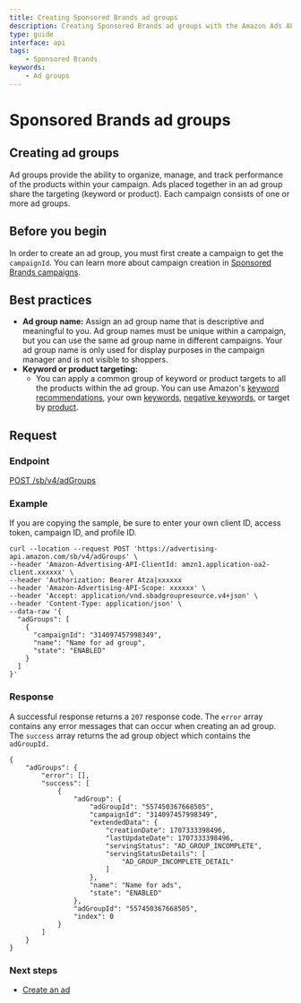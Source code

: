 ```yaml
---
title: Creating Sponsored Brands ad groups
description: Creating Sponsored Brands ad groups with the Amazon Ads API
type: guide
interface: api 
tags:
    - Sponsored Brands
keywords:
    - Ad groups
---
```


# Sponsored Brands ad groups

## Creating ad groups

Ad groups provide the ability to organize, manage, and track performance of the products within your campaign.
Ads placed together in an ad group share the targeting (keyword or product). Each campaign consists of one or more ad groups.


## Before you begin

In order to create an ad group, you must first create a campaign to get the `campaignId`. You can learn more about campaign creation in [Sponsored Brands campaigns](guides/sponsored-brands/campaigns/get-started-with-campaigns).


## Best practices


* **Ad group name:** Assign an ad group name that is descriptive and meaningful to you. Ad group names must be unique within a campaign, but you can use the same ad group name in different campaigns. Your ad group name is only used for display purposes in the campaign manager and is not visible to shoppers.
* **Keyword or product targeting:**
    * You can apply a common group of keyword or product targets to all the products within the ad group. You can use Amazon's [keyword recommendations](sponsored-brands/3-0/openapi#tag/Keyword-Recommendations/operation/getKeywordRecommendations), your own [keywords](guides/sponsored-brands/targeting/keyword-targeting), [negative keywords](guides/sponsored-brands/targeting/negative-keyword-targeting), or target by [product](guides/sponsored-brands/targeting/product-targeting).


## Request

### Endpoint

[POST /sb/v4/adGroups](sponsored-brands/3-0/openapi/prod#tag/Ad-groups/operation/CreateSponsoredBrandsAdGroups)

### Example

If you are copying the sample, be sure to enter your own client ID, access token, campaign ID, and profile ID. 

```
curl --location --request POST 'https://advertising-api.amazon.com/sb/v4/adGroups' \
--header 'Amazon-Advertising-API-ClientId: amzn1.application-oa2-client.xxxxxx' \
--header 'Authorization: Bearer Atza|xxxxxx
--header 'Amazon-Advertising-API-Scope: xxxxxx' \
--header 'Accept: application/vnd.sbadgroupresource.v4+json' \
--header 'Content-Type: application/json' \
--data-raw '{
  "adGroups": [
    {
      "campaignId": "314097457998349",
      "name": "Name for ad group",
      "state": "ENABLED"
    }
  ]
}'
```

### Response

A successful response returns a `207` response code. The `error` array contains any error messages that can occur when creating an ad group. The `success` array returns the ad group object which contains the `adGroupId.`

```
{
    "adGroups": {
        "error": [],
        "success": [
            {
                "adGroup": {
                    "adGroupId": "557450367668505",
                    "campaignId": "314097457998349",
                    "extendedData": {
                        "creationDate": 1707333398496,
                        "lastUpdateDate": 1707333398496,
                        "servingStatus": "AD_GROUP_INCOMPLETE",
                        "servingStatusDetails": [
                            "AD_GROUP_INCOMPLETE_DETAIL"
                        ]
                    },
                    "name": "Name for ads",
                    "state": "ENABLED"
                },
                "adGroupId": "557450367668505",
                "index": 0
            }
        ]
    }
}
```

### Next steps

* [Create an ad](guides/sponsored-brands/ads/overview)